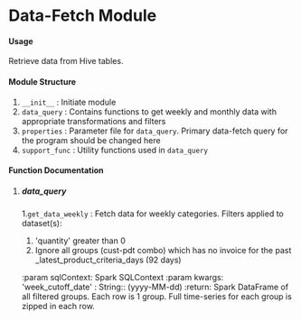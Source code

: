 # Data-Fetch Module

#### Usage
Retrieve data from Hive tables.

#### Module Structure
1. ``__init__`` : Initiate module
2. ``data_query`` : Contains functions to get weekly and monthly data with appropriate transformations and filters
3. ``properties`` : Parameter file for ``data_query``. Primary data-fetch query for the program should be changed here
4. ``support_func`` : Utility functions used in ``data_query``

#### Function Documentation

  1. ##### data_query

     1.``get_data_weekly`` : Fetch data for weekly categories. Filters applied to dataset(s):
       1. 'quantity' greater than 0
       2.  Ignore all groups (cust-pdt combo) which has no invoice for the past _latest_product_criteria_days (92 days)
       
       
     :param sqlContext: Spark SQLContext
     :param kwargs: 'week_cutoff_date' : String:: (yyyy-MM-dd)
     :return: Spark DataFrame of all filtered groups. Each row is 1 group. Full time-series for each group is zipped in each row.